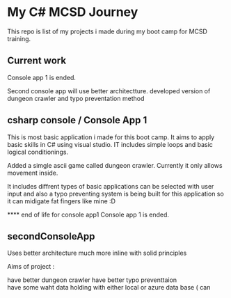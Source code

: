 # My C# MCSD Journey

This repo  is list of my projects i made during my boot camp for MCSD training. 


## Current work 
Console app 1 is ended. 

Second console app will use better architectture. developed version of dungeon crawler and typo preventation method 


## csharp console  / Console App 1 

This is most basic application i made for this boot camp. It aims to apply basic skills in C# using visual studio. IT includes simple loops and basic logical conditionings.

Added a simgle ascii game called dungeon crawler. Currently it only allows movement inside. 

It includes diffrent types of basic applications can be selected with user input and also a typo preventing system is being built for this application so it can midigate fat fingers like mine  :D

**** end of life for console  app1 
Console app 1 is ended. 



## secondConsoleApp

Uses better architecture much more inline with solid principles 

Aims of project :

have better dungeon crawler 
have better typo preventtaion  
have some waht data holding with either local or azure data base (  can 
